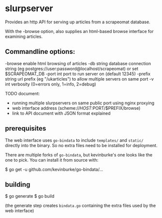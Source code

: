 # slurpserver

Provides an http API for serving up articles from a scrapeomat database.

With the -browse option, also supplies an html-based browse interface
for examining articles.

## Commandline options:

  -browse
    	enable html browsing of articles
  -db string
    	database connection string (eg postgres://user:password@localhost/scrapeomat) or set $SCRAPEOMAT_DB
  -port int
    	port to run server on (default 12345)
  -prefix string
    	url prefix (eg "/ukarticles") to allow multiple servers on same port
  -v int
    	verbosity (0=errors only, 1=info, 2=debug)

TODO document:
- running multiple slurpservers on same public port using nginx proxying
- web interface address (scheme://$HOST:$PORT/$PREFIX/browse)
- link to API document with JSON format explained

## prerequisites

The web interface uses `go-bindata` to include `templates/` and `static/`
directly into the binary. So no extra files need to be installed for
deployment.

There are multiple forks of `go-bindata`, but kevinburke's one looks
like the one to pick. You can install it from source with:

  $ go get -u github.com/kevinburke/go-bindata/...


## building

  $ go generate
  $ go build

(the generate step creates `bindata.go` containing the extra files used by
the web interface)


